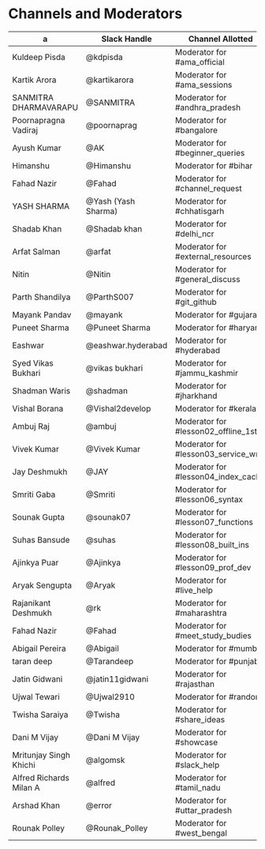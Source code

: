 # Channels and Moderators

| a                       | Slack Handle        | Channel Allotted                     | 
|-------------------------|---------------------|--------------------------------------|
| Kuldeep Pisda           | @kdpisda            | Moderator for #ama_official          | 
| Kartik Arora            | @kartikarora        | Moderator for #ama_sessions          | 
| SANMITRA DHARMAVARAPU   | @SANMITRA           | Moderator for #andhra_pradesh        | 
| Poornapragna Vadiraj    | @poornaprag         | Moderator for #bangalore             | 
| Ayush Kumar             | @AK                 | Moderator for #beginner_queries      | 
| Himanshu                | @Himanshu           | Moderator for #bihar                 | 
| Fahad Nazir             | @Fahad              | Moderator for #channel_request       | 
| YASH SHARMA             | @Yash (Yash Sharma) | Moderator for #chhatisgarh           | 
| Shadab Khan             | @Shadab khan        | Moderator for #delhi_ncr             | 
| Arfat Salman            | @arfat              | Moderator for #external_resources    | 
| Nitin                   | @Nitin              | Moderator for #general_discuss       | 
| Parth Shandilya         | @ParthS007          | Moderator for #git_github            | 
| Mayank Pandav           | @mayank             | Moderator for #gujarat               | 
| Puneet Sharma           | @Puneet Sharma      | Moderator for #haryana               | 
| Eashwar                 | @eashwar.hyderabad  | Moderator for #hyderabad             | 
| Syed Vikas Bukhari      | @vikas bukhari      | Moderator for #jammu_kashmir         | 
| Shadman Waris           | @shadman            | Moderator for #jharkhand             | 
| Vishal Borana           | @Vishal2develop     | Moderator for #kerala                | 
| Ambuj Raj               | @ambuj              | Moderator for #lesson02_offline_1st  | 
| Vivek Kumar             | @Vivek Kumar        | Moderator for #lesson03_service_wrkr | 
| Jay Deshmukh            | @JAY                | Moderator for #lesson04_index_cache  | 
| Smriti Gaba             | @Smriti             | Moderator for #lesson06_syntax       | 
| Sounak Gupta            | @sounak07           | Moderator for #lesson07_functions    | 
| Suhas Bansude           | @suhas              | Moderator for #lesson08_built_ins    | 
| Ajinkya Puar            | @Ajinkya            | Moderator for #lesson09_prof_dev     | 
| Aryak Sengupta          | @Aryak              | Moderator for #live_help             | 
| Rajanikant Deshmukh     | @rk                 | Moderator for #maharashtra           | 
| Fahad Nazir             | @Fahad              | Moderator for #meet_study_budies     | 
| Abigail Pereira         | @Abigail            | Moderator for #mumbai                | 
| taran deep              | @Tarandeep          | Moderator for #punjab                | 
| Jatin Gidwani           | @jatin11gidwani     | Moderator for #rajasthan             | 
| Ujwal Tewari            | @Ujwal2910          | Moderator for #random                | 
| Twisha Saraiya          | @Twisha             | Moderator for #share_ideas           | 
| Dani M Vijay            | @Dani M Vijay       | Moderator for #showcase              | 
| Mritunjay Singh Khichi  | @algomsk            | Moderator for #slack_help            | 
| Alfred Richards Milan A | @alfred             | Moderator for #tamil_nadu            | 
| Arshad Khan             | @error              | Moderator for #uttar_pradesh         | 
| Rounak Polley           | @Rounak_Polley      | Moderator for #west_bengal           | 
